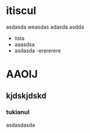 # itiscul

asdasda
weasdas
adasda
asdda
- lista
- aaasdsa
- asdasda
-erererere

# AAOIJ

## kjdskjdskd

### tukianul

asdasdasda

